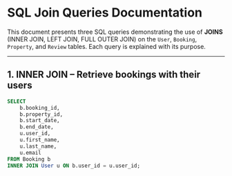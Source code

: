 # SQL Join Queries Documentation

This document presents three SQL queries demonstrating the use of **JOINS** (INNER JOIN, LEFT JOIN, FULL OUTER JOIN) on the `User`, `Booking`, `Property`, and `Review` tables. Each query is explained with its purpose.

---

## 1. INNER JOIN – Retrieve bookings with their users

```sql
SELECT 
    b.booking_id,
    b.property_id,
    b.start_date,
    b.end_date,
    u.user_id,
    u.first_name,
    u.last_name,
    u.email
FROM Booking b
INNER JOIN User u ON b.user_id = u.user_id;
